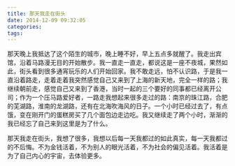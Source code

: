 ```yaml
---
title: 那天我走在街头
date: 2014-12-09 09:32:05
categories:
tags:
---
```


那天晚上我抵达了这个陌生的城市，晚上睡不好，早上五点多就醒了。我走出宾馆，沿着马路漫无目的开始散步。我一直走一直走，都说这是一座不夜城，果然如此，街头看到很多通宵玩乐的人们开始回家。我不敢走远，怕不认识路，于是我一直沿着路走，走着走着我突然感觉自己又来到了上海的新天地，完全一样的路；我继续朝前走，感觉自己又来到了香港，当时一起的三个要好的同事都已经离开公司；作为一个压马路爱好者，一路走我想起来很多走过的路：南京的珠江路，合肥的芜湖路，淮南的龙湖路，还有在北海吹海风的日子。一个小时已经过去了，有点饿，变在刚开门的蛋糕房买了几个面包边走边吃。我又继续走了两个小时，渐渐的我已经忘了自己来到这里是为了什么。

那天我走在街头，我想了很多，我想以后每一天我都过的如此真实，每一天我都过的不后悔。不为金钱活着，不为别人的眼光活着，不为社会的偏见活着。我活着是为了自己内心的宇宙，去体验更多。
